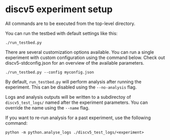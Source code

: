 # discv5 experiment setup

All commands are to be executed from the top-level directory.

You can run the testbed with default settings like this:

```
./run_testbed.py
```

There are several customization options available. You can run a single experiment with
custom configuration using the command below. Check out discv5-stdconfig.json for an
overview of the available parameters.

```
./run_testbed.py --config myconfig.json
```

By default, `run_testbed.py` will perform analysis after running the experiment. This can
be disabled using the `--no-analysis` flag.

Logs and analysis outputs will be written to a subdirectoy of `discv5_test_logs/` named
after the experiment parameters. You can override the name using the `--name` flag.

If you want to re-run analysis for a past experiment, use the following command:

```
python -m python.analyse_logs ./discv5_test_logs/<experiment>
```
